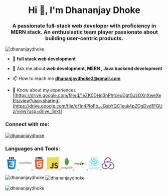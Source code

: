 <h1 align="center">Hi 👋, I'm Dhananjay Dhoke</h1>
<h3 align="center">A passionate full-stack web developer with proficiency in MERN stack. An enthusiastic team player passionate about building user-centric products.</h3>

<p align="left"> <img src="https://komarev.com/ghpvc/?username=dhananjaydhoke&label=Profile%20views&color=0e75b6&style=flat" alt="dhananjaydhoke" /> </p>

- 🌱 **full stack web development**

- 💬 Ask me about **web development, MERN , Java backend development**

- 📫 How to reach me **dhananjaydhoke3@gmail.com**

- 📄 Know about my experiences [[https://drive.google.com/file/d/1eZK0DHd3nPhtceuDgtGJzGXnXweXeEls/view?usp=sharing](https://drive.google.com/file/d/1n4PIoFb_JGsbYQC1euk4pZOgDvd1FGUz/view?usp=drive_link)]

<h3 align="left">Connect with me:</h3>
<p align="left">
<a href="https://linkedin.com/in/dhananjaydhoke" target="blank"><img align="center" src="https://raw.githubusercontent.com/rahuldkjain/github-profile-readme-generator/master/src/images/icons/Social/linked-in-alt.svg" alt="dhananjaydhoke" height="30" width="40" /></a>
</p>

<h3 align="left">Languages and Tools:</h3>
<p align="left"> <a href="https://www.w3schools.com/css/" target="_blank" rel="noreferrer"> <img src="https://raw.githubusercontent.com/devicons/devicon/master/icons/css3/css3-original-wordmark.svg" alt="css3" width="40" height="40"/> </a> <a href="https://expressjs.com" target="_blank" rel="noreferrer"> <img src="https://raw.githubusercontent.com/devicons/devicon/master/icons/express/express-original-wordmark.svg" alt="express" width="40" height="40"/> </a> <a href="https://www.w3.org/html/" target="_blank" rel="noreferrer"> <img src="https://raw.githubusercontent.com/devicons/devicon/master/icons/html5/html5-original-wordmark.svg" alt="html5" width="40" height="40"/> </a> <a href="https://developer.mozilla.org/en-US/docs/Web/JavaScript" target="_blank" rel="noreferrer"> <img src="https://raw.githubusercontent.com/devicons/devicon/master/icons/javascript/javascript-original.svg" alt="javascript" width="40" height="40"/> </a> <a href="https://www.mongodb.com/" target="_blank" rel="noreferrer"> <img src="https://raw.githubusercontent.com/devicons/devicon/master/icons/mongodb/mongodb-original-wordmark.svg" alt="mongodb" width="40" height="40"/> </a> <a href="https://nodejs.org" target="_blank" rel="noreferrer"> <img src="https://raw.githubusercontent.com/devicons/devicon/master/icons/nodejs/nodejs-original-wordmark.svg" alt="nodejs" width="40" height="40"/> </a> <a href="https://reactjs.org/" target="_blank" rel="noreferrer"> <img src="https://raw.githubusercontent.com/devicons/devicon/master/icons/react/react-original-wordmark.svg" alt="react" width="40" height="40"/> </a> <a href="https://redux.js.org" target="_blank" rel="noreferrer"> <img src="https://raw.githubusercontent.com/devicons/devicon/master/icons/redux/redux-original.svg" alt="redux" width="40" height="40"/> </a> </p>

<p><img align="left" src="https://github-readme-stats.vercel.app/api/top-langs?username=dhananjaydhoke&show_icons=true&locale=en&layout=compact" alt="dhananjaydhoke" /></p>

<p>&nbsp;<img align="center" src="https://github-readme-stats.vercel.app/api?username=dhananjaydhoke&show_icons=true&locale=en" alt="dhananjaydhoke" /></p>

<p><img align="center" src="https://github-readme-streak-stats.herokuapp.com/?user=dhananjaydhoke&" alt="dhananjaydhoke" /></p>
